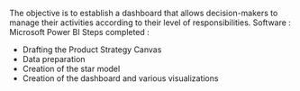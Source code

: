 The objective is to establish a dashboard that allows decision-makers to manage their activities according to their level of responsibilities.
Software : Microsoft Power BI
Steps completed :
- Drafting the Product Strategy Canvas
- Data preparation
- Creation of the star model
- Creation of the dashboard and various visualizations
